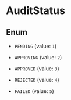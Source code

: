 

# AuditStatus

## Enum


* `PENDING` (value: `1`)

* `APPROVING` (value: `2`)

* `APPROVED` (value: `3`)

* `REJECTED` (value: `4`)

* `FAILED` (value: `5`)



